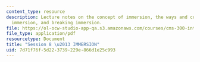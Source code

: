 ```yaml
---
content_type: resource
description: Lecture notes on the concept of immersion, the ways and conditions for
  immersion, and breaking immersion.
file: https://ol-ocw-studio-app-qa.s3.amazonaws.com/courses/cms-300-introduction-to-videogame-studies-fall-2011/7d71f76f5d223739229e866d1e25c993_MITCMS_300F11_session_8.pdf
file_type: application/pdf
resourcetype: Document
title: "Session 8 \u2013 IMMERSION"
uid: 7d71f76f-5d22-3739-229e-866d1e25c993
---
```

